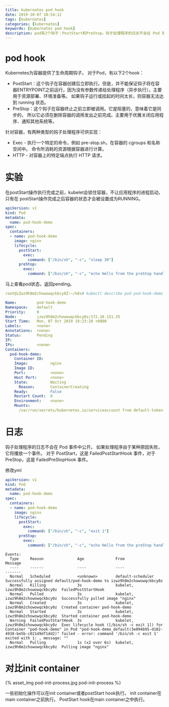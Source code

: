 ```yaml
---
title: kubernates pod hook
date: 2019-10-07 18:54:12
tags: [kubernates]
categories: [kubernates]
keywords: [kubernates pod hook]
description: pod有2个钩子：PostStart和PreStop。钩子处理程序的日志不会在 Pod 事件中公开。要使用describe命令在Events中查看。
---
```


# pod hook

Kubernetes为容器提供了生命周期钩子。 对于Pod，有以下2个hook：
<!-- more -->
- PostStart：这个钩子在容器创建后立即执行。但是，并不能保证钩子将在容器ENTRYPOINT之前运行，因为没有参数传递给处理程序（异步执行）。主要用于资源部署、环境准备等。 如果钩子运行或挂起的时间太长，则容器无法达到 running 状态。
- PreStop：这个钩子在容器终止之前立即被调用。它是阻塞的，意味着它是同步的， 所以它必须在删除容器的调用发出之前完成。主要用于优雅关闭应用程序、通知其他系统等。

针对容器，有两种类型的钩子处理程序可供实现：
- Exec - 执行一个特定的命令，例如 pre-stop.sh，在容器的 cgroups 和名称空间中。 命令所消耗的资源根据容器进行计算。
- HTTP - 对容器上的特定端点执行 HTTP 请求。

# 实验

在postStart操作执行完成之前，kubelet会锁住容器，不让应用程序的进程启动，只有在 postStart操作完成之后容器的状态才会被设置成为RUNNING。
```yml
apiVersion: v1
kind: Pod
metadata:
  name: pod-hook-demo
spec:
  containers:
  - name: pod-hook-demo
    image: nginx
    lifecycle:
      postStart:
        exec:
          command: ["/bin/sh", "-c", "sleep 30"]
      preStop:
        exec:
          command: ["/bin/sh", "-c", "echo Hello from the preStop handler > /usr/share/message"]
```

马上查看pod状态，返回pending。
```yml
root@iZwz9h8m2chowowqckbcy0Z:~/k8s# kubectl describe pod pod-hook-demo

Name:         pod-hook-demo
Namespace:    default
Priority:     0
Node:         izwz9h8m2chowowqckbcy0z/172.18.151.35
Start Time:   Mon, 07 Oct 2019 19:23:28 +0800
Labels:       <none>
Annotations:  <none>
Status:       Pending
IP:           
IPs:          <none>
Containers:
  pod-hook-demo:
    Container ID:   
    Image:          nginx
    Image ID:       
    Port:           <none>
    Host Port:      <none>
    State:          Waiting
      Reason:       ContainerCreating
    Ready:          False
    Restart Count:  0
    Environment:    <none>
    Mounts:
      /var/run/secrets/kubernetes.io/serviceaccount from default-token-rpvtx (ro)
```

# 日志

钩子处理程序的日志不会在 Pod 事件中公开。 如果处理程序由于某种原因失败，它将播放一个事件。 
对于 PostStart，这是 FailedPostStartHook 事件，对于 PreStop，这是 FailedPreStopHook 事件。

修改yml
```yml
apiVersion: v1
kind: Pod
metadata:
  name: pod-hook-demo
spec:
  containers:
  - name: pod-hook-demo
    image: nginx
    lifecycle:
      postStart:
        exec:
          command: ["/bin/sh", "-c", "exit 1"]
      preStop:
        exec:
          command: ["/bin/sh", "-c", "echo Hello from the preStop handler > /usr/share/message"]
```

```
Events:
  Type     Reason               Age              From                              Message
  ----     ------               ----             ----                              -------
  Normal   Scheduled            <unknown>        default-scheduler                 Successfully assigned default/pod-hook-demo to izwz9h8m2chowowqckbcy0z
  Normal   Killing              3s               kubelet, izwz9h8m2chowowqckbcy0z  FailedPostStartHook
  Normal   Pulled               3s               kubelet, izwz9h8m2chowowqckbcy0z  Successfully pulled image "nginx"
  Normal   Created              3s               kubelet, izwz9h8m2chowowqckbcy0z  Created container pod-hook-demo
  Normal   Started              3s               kubelet, izwz9h8m2chowowqckbcy0z  Started container pod-hook-demo
  Warning  FailedPostStartHook  3s               kubelet, izwz9h8m2chowowqckbcy0z  Exec lifecycle hook ([/bin/sh -c exit 1]) for Container "pod-hook-demo" in Pod "pod-hook-demo_default(3e094b95-d182-4938-be5b-c021d9df1dd2)" failed - error: command '/bin/sh -c exit 1' exited with 1: , message: ""
  Normal   Pulling              1s (x2 over 6s)  kubelet, izwz9h8m2chowowqckbcy0z  Pulling image "nginx"
```

# 对比init container

{% asset_img pod-init-process.jpg pod-init-process %}

一些初始化操作可以在init container或者postStart hook执行。
init container在main container之前执行。
PostStart hook在main container之中执行。